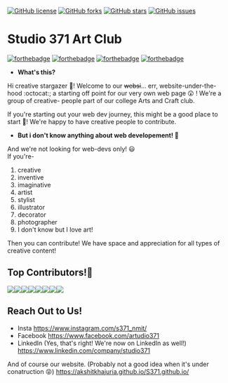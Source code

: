 [![GitHub license](https://img.shields.io/github/license/AkshitKhajuria/S371.github.io)](https://github.com/AkshitKhajuria/S371.github.io/blob/master/LICENSE)
[![GitHub forks](https://img.shields.io/github/forks/AkshitKhajuria/S371.github.io)](https://github.com/AkshitKhajuria/S371.github.io/network)
[![GitHub stars](https://img.shields.io/github/stars/AkshitKhajuria/S371.github.io?color=green)](https://github.com/AkshitKhajuria/S371.github.io/stargazers)
[![GitHub issues](https://img.shields.io/github/issues/AkshitKhajuria/S371.github.io?color=yellow)](https://github.com/AkshitKhajuria/S371.github.io/issues)

# Studio 371 Art Club 
[![forthebadge](https://forthebadge.com/images/badges/built-by-codebabes.svg)](https://forthebadge.com)  [![forthebadge](https://forthebadge.com/images/badges/built-with-swag.svg)](https://forthebadge.com)  [![forthebadge](https://forthebadge.com/images/badges/built-with-love.svg)](https://forthebadge.com)  [![forthebadge](https://forthebadge.com/images/badges/winter-is-coming.svg)](https://forthebadge.com)  

* **What's this?**<br>

Hi creative stargazer :star_struck:! Welcome to our ~~websi~~... err, website-under-the-hood :octocat:; a starting off point for our very own web page :astonished: ! We're a group of creative- people part of our college Arts and Craft club. 

If you're starting out your web dev journey, this might be a good place to start :checkered_flag:! We're happy to have creative people to contribute.

* **But i don't know anything about web developement! :pleading_face:**<br>

And we're not looking for web-devs only! :smiley:  
If you're-
1. creative
2. inventive
3. imaginative
4. artist
5. stylist
6. illustrator
7. decorator
8. photographer
9. I don't know but I love art!  

Then you can contribute! We have space and appreciation for all types of creative content!

## Top Contributors!:rocket:  
[![](https://sourcerer.io/fame/AkshitKhajuria/AkshitKhajuria/S371.github.io/images/0)](https://sourcerer.io/fame/AkshitKhajuria/AkshitKhajuria/S371.github.io/links/0)[![](https://sourcerer.io/fame/AkshitKhajuria/AkshitKhajuria/S371.github.io/images/1)](https://sourcerer.io/fame/AkshitKhajuria/AkshitKhajuria/S371.github.io/links/1)[![](https://sourcerer.io/fame/AkshitKhajuria/AkshitKhajuria/S371.github.io/images/2)](https://sourcerer.io/fame/AkshitKhajuria/AkshitKhajuria/S371.github.io/links/2)[![](https://sourcerer.io/fame/AkshitKhajuria/AkshitKhajuria/S371.github.io/images/3)](https://sourcerer.io/fame/AkshitKhajuria/AkshitKhajuria/S371.github.io/links/3)[![](https://sourcerer.io/fame/AkshitKhajuria/AkshitKhajuria/S371.github.io/images/4)](https://sourcerer.io/fame/AkshitKhajuria/AkshitKhajuria/S371.github.io/links/4)[![](https://sourcerer.io/fame/AkshitKhajuria/AkshitKhajuria/S371.github.io/images/5)](https://sourcerer.io/fame/AkshitKhajuria/AkshitKhajuria/S371.github.io/links/5)[![](https://sourcerer.io/fame/AkshitKhajuria/AkshitKhajuria/S371.github.io/images/6)](https://sourcerer.io/fame/AkshitKhajuria/AkshitKhajuria/S371.github.io/links/6)[![](https://sourcerer.io/fame/AkshitKhajuria/AkshitKhajuria/S371.github.io/images/7)](https://sourcerer.io/fame/AkshitKhajuria/AkshitKhajuria/S371.github.io/links/7)  

## Reach Out to Us!
- Insta  https://www.instagram.com/s371_nmit/
- Facebook  https://www.facebook.com/artudio371
- LinkedIn (Yes, that's right! We're now on LinkedIn as well!)  https://www.linkedin.com/company/studio371  

And of course our website. (Probably not a good idea when it's under conatruction :stuck_out_tongue_closed_eyes:)  https://akshitkhajuria.github.io/S371.github.io/
